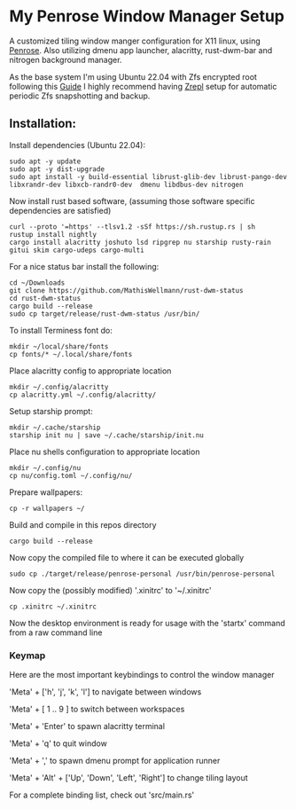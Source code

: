 # My Penrose Window Manager Setup
A customized tiling window manger configuration for X11 linux, using [Penrose](https://github.com/sminez/penrose).
Also utilizing dmenu app launcher, alacritty, rust-dwm-bar and nitrogen background manager.

As the base system I'm using Ubuntu 22.04 with Zfs encrypted root following this [Guide](https://www.medo64.com/2022/05/installing-uefi-zfs-root-on-ubuntu-22-04/)
I highly recommend having [Zrepl](https://github.com/zrepl/zrepl) setup for automatic periodic Zfs snapshotting and backup.

## Installation:
Install dependencies (Ubuntu 22.04):
```shell
sudo apt -y update
sudo apt -y dist-upgrade
sudo apt install -y build-essential librust-glib-dev librust-pango-dev libxrandr-dev libxcb-randr0-dev  dmenu libdbus-dev nitrogen
```

Now install rust based software, (assuming those software specific dependencies are satisfied)
```shell
curl --proto '=https' --tlsv1.2 -sSf https://sh.rustup.rs | sh
rustup install nightly
cargo install alacritty joshuto lsd ripgrep nu starship rusty-rain gitui skim cargo-udeps cargo-multi
```

For a nice status bar install the following:
```shell
cd ~/Downloads
git clone https://github.com/MathisWellmann/rust-dwm-status
cd rust-dwm-status
cargo build --release
sudo cp target/release/rust-dwm-status /usr/bin/
```

To install Terminess font do:
```shell
mkdir ~/local/share/fonts
cp fonts/* ~/.local/share/fonts
```

Place alacritty config to appropriate location
```shell
mkdir ~/.config/alacritty
cp alacritty.yml ~/.config/alacritty/
```

Setup starship prompt:
```shell
mkdir ~/.cache/starship
starship init nu | save ~/.cache/starship/init.nu
```

Place nu shells configuration to appropriate location
```shell
mkdir ~/.config/nu
cp nu/config.toml ~/.config/nu/
```

Prepare wallpapers:
```shell
cp -r wallpapers ~/
```

Build and compile in this repos directory
```shell
cargo build --release
```

Now copy the compiled file to where it can be executed globally
```shell
sudo cp ./target/release/penrose-personal /usr/bin/penrose-personal
```

Now copy the (possibly modified) '.xinitrc' to '~/.xinitrc'
```shell
cp .xinitrc ~/.xinitrc
```

Now the desktop environment is ready for usage with the 'startx' command from a raw command line

### Keymap
Here are the most important keybindings to control the window manager

'Meta' + ['h', 'j', 'k', 'l'] to navigate between windows

'Meta' + [ 1 .. 9 ] to switch between workspaces

'Meta' + 'Enter' to spawn alacritty terminal

'Meta' + 'q' to quit window

'Meta' + ',' to spawn dmenu prompt for application runner

'Meta' + 'Alt' + ['Up', 'Down', 'Left', 'Right'] to change tiling layout

For a complete binding list, check out 'src/main.rs'